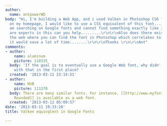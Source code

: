 ```yaml
---
author:
  name: antpowerWD
body: "Hi, I'm building a Web App, and i used Valken in Photoshop CS6 for the font
  on my homepage, I would like to use a CSS equivalent of this font............\r\n\r\nI
  am searching on Google fonts and cannot find something exactly like it, as you guys
  are experts in this can you help.........\r\n\r\nAlso does there exist a chart on
  the web where you can find the font in Photoshop which correlates to Google Fonts,
  it would save a lot of time........\r\n\r\nThanks \r\n\r\nAnt"
comments:
- author:
    name: aluminum
    picture: 110335
  body: 'If the goal is to eventually use a Google Web font, why didn''t you start
    with that in the first place? '
  created: '2013-03-11 23:14:51'
- author:
    name: HVB
    picture: 111370
  body: There are many similar fonts. For instance, [[http://www.myfonts.com/fonts/bitstream/vag-rounded/|VAG
    Rounded]] is available as a web font.
  created: '2013-03-12 05:09:57'
date: '2013-03-11 19:33:20'
title: Valken equivqlent in Google Fonts

---
```

